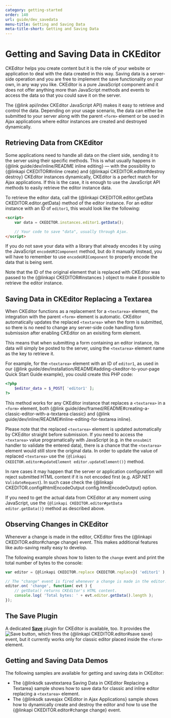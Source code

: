 ```yaml
---
category: getting-started
order: 140
url: guide/dev_savedata
menu-title: Getting and Saving Data
meta-title-short: Getting and Saving Data
---
```

<!--
Copyright (c) 2003-2020, CKSource - Frederico Knabben. All rights reserved.
For licensing, see LICENSE.md.
-->

# Getting and Saving Data in CKEditor

CKEditor helps you create content but it is the role of your website or application to deal with the data created in this way. Saving data is a server-side operation and you are free to implement the save functionality on your own, in any way you like. CKEditor is a pure JavaScript component and it does not offer anything more than JavaScript methods and events to access the data so that you could save it on the server.

The {@link api/index CKEditor JavaScript API} makes it easy to retrieve and control the data. Depending on your usage scenario, the data can either be submitted to your server along with the parent `<form>` element or be used in Ajax applications where editor instances are created and destroyed dynamically.

## Retrieving Data from CKEditor

Some applications need to handle all data on the client side, sending it to the server using their specific methods. This is what usually happens in {@link guide/dev/inline/README inline editing} &mdash; with the possibility to {@linkapi CKEDITOR#inline create} and {@linkapi CKEDITOR.editor#destroy destroy} CKEditor instances dynamically, CKEditor is a perfect match for Ajax applications. If this is the case, it is enough to use the JavaScript API methods to easily retrieve the editor instance data.

To retrieve the editor data, call the {@linkapi CKEDITOR.editor.getData CKEDITOR.editor.getData} method of the editor instance. For an editor instance with an ID of `editor1`, this would look like the following:

``` html
<script>
    var data = CKEDITOR.instances.editor1.getData();

    // Your code to save "data", usually through Ajax.
</script>
```

<info-box hint=""> If you do not save your data with a library that already encodes it by using the JavaScript <code>encodeURIComponent</code> method, but do it manually instead, you will have to remember to use <code>encodeURIComponent</code> to properly encode the data that is being sent.
</info-box>

Note that the ID of the original element that is replaced with CKEditor was passed to the {@linkapi CKEDITOR#instances } object to make it possible to retrieve the editor instance.

## Saving Data in CKEditor Replacing a Textarea

When CKEditor functions as a replacement for a `<textarea>` element, the integration with the parent `<form>` element is automatic. CKEditor automatically updates the replaced `<textarea>` when the form is submitted, so there is no need to change any server-side code handling form submission after enabling CKEditor on an exisiting form element.

This means that when submitting a form containing an editor instance, its data will simply be posted to the server, using the `<textarea>` element name as the key to retrieve it.

For example, for the `<textarea>` element with an ID of `editor1`, as used in our {@link guide/dev/installation/README#adding-ckeditor-to-your-page Quick Start Guide example}, you could create this PHP code:

``` php
<?php
    $editor_data = $_POST[ 'editor1' ];
?>
```

This method works for any CKEditor instance that replaces a `<textarea>` in a `<form>` element, both {@link guide/dev/framed/README#creating-a-classic-editor-with-a-textarea classic} and {@link guide/dev/inline/README#inline-editing-for-textarea inline}.

<info-box hint=""> <p>Please note that the replaced <code>&lt;textarea&gt;</code> element is updated automatically by CKEditor straight before submission. If you need to access the <code>&lt;textarea&gt;</code> value programatically with JavaScript (e.g. in the <code>onsubmit</code> handler to validate the entered data), there is a chance that the <code>&lt;textarea&gt;</code> element would still store the original data. In order to update the value of replaced <code>&lt;textarea&gt;</code> use the <code>{@linkapi CKEDITOR.editor#updateElement editor.updateElement()}</code> method.</p> <p>In rare cases it may happen that the server or application configuration will reject submitted HTML content if it is not encoded first (e.g. ASP.NET <code>ValidateRequest</code>). In such case check the {@linkapi CKEDITOR.config#htmlEncodeOutput config.htmlEncodeOutput} option.</p> <p>If you need to get the actual data from CKEditor at any moment using JavaScript, use the <code>{@linkapi CKEDITOR.editor#getData editor.getData()}</code> method as described above.</p>
</info-box>

## Observing Changes in CKEditor

Whenever a change is made in the editor, CKEditor fires the {@linkapi CKEDITOR.editor#change change} event. This makes additional features like auto-saving really easy to develop.

The following example shows how to listen to the `change` event and print the total number of bytes to the console:

``` js
var editor = {@linkapi CKEDITOR.replace CKEDITOR.replace}( 'editor1' );

// The "change" event is fired whenever a change is made in the editor.
editor.on( 'change', function( evt ) {
    // getData() returns CKEditor's HTML content.
    console.log( 'Total bytes: ' + evt.editor.getData().length );
});
```

## The Save Plugin

A dedicated **[Save](https://ckeditor.com/cke4/addon/save)** plugin for CKEditor is available, too. It provides the <img class="inline" src="%BASE_PATH%/assets/img/save_01.png" title="Save" alt="Save"> button, which fires the {@linkapi CKEDITOR.editor#save save} event, but it currently works only for classic editor placed inside the `<form>` element.

## Getting and Saving Data Demos

The following samples are available for getting and saving data in CKEditor:

* The {@linksdk savetextarea Saving Data in CKEditor Replacing a Textarea} sample shows how to save data for classic and inline editor replacing a `<textarea>` element.
* The {@linksdk saveajax CKEditor in Ajax Applications} sample shows how to dynamically create and destroy the editor and how to use the {@linkapi CKEDITOR.editor#change change} event.
